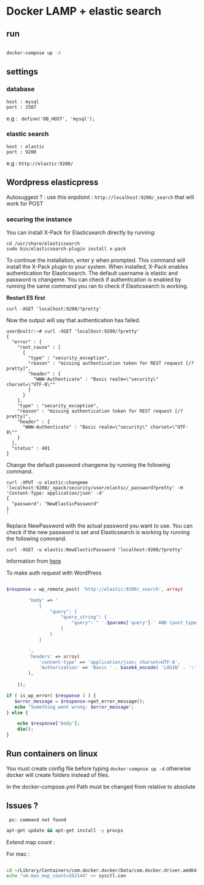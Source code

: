 # Docker LAMP + elastic search


## run 

``` bash

docker-compose up -d 

``` 


## settings 

### database
```
host : mysql
port : 3307
``` 
e.g : ```  define('DB_HOST', 'mysql'); ```


### elastic search 

```
host : elastic
port : 9200
```

e.g : ``` http://elastic:9200/ ``` 

## Wordpress elasticpress 


Autosuggest ? : use this enpdoint : ``` http://localhost:9200/_search ``` that will work for POST

### securing the instance 

You can install X-Pack for Elasticsearch directly by running:

```
cd /usr/share/elasticsearch
sudo bin/elasticsearch-plugin install x-pack
```

To continue the installation, enter y when prompted. This command will install the X-Pack plugin to your system. When installed, X-Pack enables authentication for Elasticsearch. The default username is elastic and password is changeme. You can check if authentication is enabled by running the same command you ran to check if Elasticsearch is working.

**Restart ES first**
```
curl -XGET 'localhost:9200/?pretty'
``` 

Now the output will say that authentication has failed.
```
user@vultr:~# curl -XGET 'localhost:9200/?pretty'
{
  "error" : {
    "root_cause" : [
      {
        "type" : "security_exception",
        "reason" : "missing authentication token for REST request [/?pretty]",
        "header" : {
          "WWW-Authenticate" : "Basic realm=\"security\" charset=\"UTF-8\""
        }
      }
    ],
    "type" : "security_exception",
    "reason" : "missing authentication token for REST request [/?pretty]",
    "header" : {
      "WWW-Authenticate" : "Basic realm=\"security\" charset=\"UTF-8\""
    }
  },
  "status" : 401
}
```

Change the default password changeme by running the following command.

```
curl -XPUT -u elastic:changeme 'localhost:9200/_xpack/security/user/elastic/_password?pretty' -H 'Content-Type: application/json' -d'
{
  "password": "NewElasticPassword"
}
'
``` 

Replace NewPassword with the actual password you want to use. You can check if the new password is set and Elasticsearch is working by running the following command.

```
curl -XGET -u elastic:NewElasticPassword 'localhost:9200/?pretty'    
```

Information from [here](https://www.vultr.com/docs/how-to-install-and-configure-elastic-stack-elasticsearch-logstash-and-kibana-on-ubuntu-17-04)


To make auth request with WordPress

```php 

$response = wp_remote_post( 'http://elastic:9200/_search', array(

		'body' => '	
			{
				"query": {
					"query_string": {
						"query": " '.$params['query'].' AND (post_type:attachment)"
					}
				}
			}

		',
		'headers' => array( 
			'content-type' => 'application/json; charset=UTF-8',
			'Authorization' => 'Basic ' . base64_encode( 'LOGIN' . ':' . 'PASSWORD')
		),
	
	));

if ( is_wp_error( $response ) ) {
   $error_message = $response->get_error_message();
   echo "Something went wrong: $error_message";
} else {

	echo $response['body'];
	die();	
}

``` 


## Run containers on linux 

You must create config file before typing ```docker-compose up -d``` otherwise docker will create folders instead of files. 

In the docker-compose.yml Path must be changed from relative to absolute 


## Issues ? 

```  ps: command not found ```


``` bash
apt-get update && apt-get install -y procps

```

Extend map count : 

For mac :

``` bash

cd ~/Library/Containers/com.docker.docker/Data/com.docker.driver.amd64-linux/
echo "vm.max_map_count=262144" >> sysctl.con

``` 
